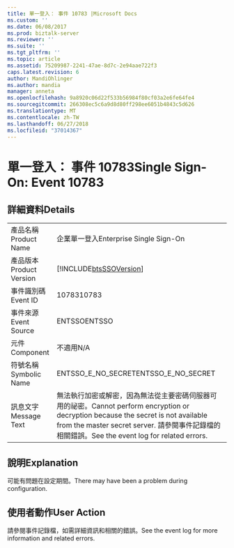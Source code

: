 ```yaml
---
title: 單一登入： 事件 10783 |Microsoft Docs
ms.custom: ''
ms.date: 06/08/2017
ms.prod: biztalk-server
ms.reviewer: ''
ms.suite: ''
ms.tgt_pltfrm: ''
ms.topic: article
ms.assetid: 75209987-2241-47ae-8d7c-2e94aae722f3
caps.latest.revision: 6
author: MandiOhlinger
ms.author: mandia
manager: anneta
ms.openlocfilehash: 9a8920c06d22f533b56984f80cf03a2e6fe64fe4
ms.sourcegitcommit: 266308ec5c6a9d8d80ff298ee6051b4843c5d626
ms.translationtype: MT
ms.contentlocale: zh-TW
ms.lasthandoff: 06/27/2018
ms.locfileid: "37014367"
---
```

# <a name="single-sign-on-event-10783"></a><span data-ttu-id="49446-102">單一登入： 事件 10783</span><span class="sxs-lookup"><span data-stu-id="49446-102">Single Sign-On: Event 10783</span></span>
## <a name="details"></a><span data-ttu-id="49446-103">詳細資料</span><span class="sxs-lookup"><span data-stu-id="49446-103">Details</span></span>  
  
|                 |                                                                                                                                                  |
|-----------------|--------------------------------------------------------------------------------------------------------------------------------------------------|
|  <span data-ttu-id="49446-104">產品名稱</span><span class="sxs-lookup"><span data-stu-id="49446-104">Product Name</span></span>   |                                                            <span data-ttu-id="49446-105">企業單一登入</span><span class="sxs-lookup"><span data-stu-id="49446-105">Enterprise Single Sign-On</span></span>                                                             |
| <span data-ttu-id="49446-106">產品版本</span><span class="sxs-lookup"><span data-stu-id="49446-106">Product Version</span></span> |                                            [!INCLUDE[btsSSOVersion](../includes/btsssoversion-md.md)]                                            |
|    <span data-ttu-id="49446-107">事件識別碼</span><span class="sxs-lookup"><span data-stu-id="49446-107">Event ID</span></span>     |                                                                      <span data-ttu-id="49446-108">10783</span><span class="sxs-lookup"><span data-stu-id="49446-108">10783</span></span>                                                                       |
|  <span data-ttu-id="49446-109">事件來源</span><span class="sxs-lookup"><span data-stu-id="49446-109">Event Source</span></span>   |                                                                      <span data-ttu-id="49446-110">ENTSSO</span><span class="sxs-lookup"><span data-stu-id="49446-110">ENTSSO</span></span>                                                                      |
|    <span data-ttu-id="49446-111">元件</span><span class="sxs-lookup"><span data-stu-id="49446-111">Component</span></span>    |                                                                       <span data-ttu-id="49446-112">不適用</span><span class="sxs-lookup"><span data-stu-id="49446-112">N/A</span></span>                                                                        |
|  <span data-ttu-id="49446-113">符號名稱</span><span class="sxs-lookup"><span data-stu-id="49446-113">Symbolic Name</span></span>  |                                                                <span data-ttu-id="49446-114">ENTSSO_E_NO_SECRET</span><span class="sxs-lookup"><span data-stu-id="49446-114">ENTSSO_E_NO_SECRET</span></span>                                                                |
|  <span data-ttu-id="49446-115">訊息文字</span><span class="sxs-lookup"><span data-stu-id="49446-115">Message Text</span></span>   | <span data-ttu-id="49446-116">無法執行加密或解密，因為無法從主要密碼伺服器可用的祕密。</span><span class="sxs-lookup"><span data-stu-id="49446-116">Cannot perform encryption or decryption because the secret is not available from the master secret server.</span></span> <span data-ttu-id="49446-117">請參閱事件記錄檔的相關錯誤。</span><span class="sxs-lookup"><span data-stu-id="49446-117">See the event log for related errors.</span></span> |
  
## <a name="explanation"></a><span data-ttu-id="49446-118">說明</span><span class="sxs-lookup"><span data-stu-id="49446-118">Explanation</span></span>  
 <span data-ttu-id="49446-119">可能有問題在設定期間。</span><span class="sxs-lookup"><span data-stu-id="49446-119">There may have been a problem during configuration.</span></span>  
  
## <a name="user-action"></a><span data-ttu-id="49446-120">使用者動作</span><span class="sxs-lookup"><span data-stu-id="49446-120">User Action</span></span>  
 <span data-ttu-id="49446-121">請參閱事件記錄檔，如需詳細資訊和相關的錯誤。</span><span class="sxs-lookup"><span data-stu-id="49446-121">See the event log for more information and related errors.</span></span>